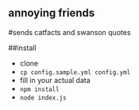 ## annoying friends

#sends catfacts and swanson quotes

##install
- clone
- `cp config.sample.yml config.yml`
- fill in your actual data
- `npm install`
- `node index.js`
